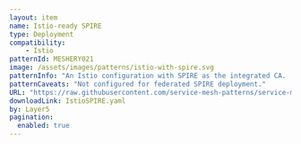 ```yaml
---
layout: item
name: Istio-ready SPIRE
type: Deployment
compatibility:
    - Istio
patternId: MESHERY021
image: /assets/images/patterns/istio-with-spire.svg
patternInfo: "An Istio configuration with SPIRE as the integrated CA.  This configuraiton is suitable to for production deployments."
patternCaveats: "Not configured for federated SPIRE deployment."
URL: "https://raw.githubusercontent.com/service-mesh-patterns/service-mesh-patterns/master/samples/IstioSPIRE.yaml"
downloadLink: IstioSPIRE.yaml
by: Layer5 
pagination: 
  enabled: true
---
```

    

